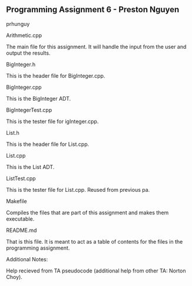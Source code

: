 ## Programming Assignment 6 - Preston Nguyen
prhunguy

Arithmetic.cpp

The main file for this assignment. It will handle the input from the user and output the results.

BigInteger.h

This is the header file for BigInteger.cpp.

BigInteger.cpp

This is the BigInteger ADT.

BigIntegerTest.cpp

This is the tester file for igInteger.cpp.

List.h

This is the header file for List.cpp.

List.cpp

This is the List ADT.

ListTest.cpp

This is the tester file for List.cpp. Reused from previous pa.

Makefile

Compiles the files that are part of this assignment and makes them executable.

README.md

That is this file. It is meant to act as a table of contents for the files in the programming assignment.

Additional Notes:

Help recieved from TA pseudocode (additional help from other TA: Norton Choy).